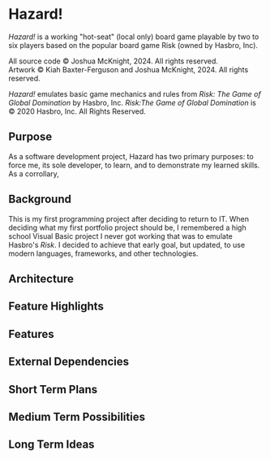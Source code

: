 # Hazard!
*Hazard!* is a working "hot-seat" (local only) board game playable by two to six players based on the popular board game Risk (owned by Hasbro, Inc).

All source code © Joshua McKnight, 2024. All rights reserved.  
Artwork © Kiah Baxter-Ferguson and Joshua McKnight, 2024. All rights reserved.

*Hazard!* emulates basic game mechanics and rules from *Risk: The Game of Global Domination* by Hasbro, Inc.
*Risk:The Game of Global Domination* is © 2020 Hasbro, Inc. All Rights Reserved.

## Purpose
As a software development project, Hazard has two primary purposes: to force me, its sole developer, to learn, and to demonstrate my learned skills.
As a corrollary, 
## Background
This is my first programming project after deciding to return to IT. When deciding what my first portfolio project should be, I remembered
a high school Visual Basic project I never got working that was to emulate Hasbro's *Risk*. I decided to achieve that early goal, but
updated, to use modern languages, frameworks, and other technologies.

## Architecture

## Feature Highlights

## Features

## External Dependencies

## Short Term Plans
## Medium Term Possibilities
## Long Term Ideas


